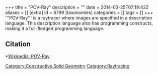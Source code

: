 +++
title = "POV-Ray"
description = ""
date = 2014-03-25T07:19:42Z
aliases = []
[extra]
id = 6799
[taxonomies]
categories = []
tags = []
+++
'''POV-Ray''' is a raytracer where images are specified in a description language. This description language also has programming constructs, making it a full-fledged programming language.

## Citation
*[Wikipedia: POV-Ray](https://en.wikipedia.org/wiki/POV-Ray)

[Category:Constructive Solid Geometry](https://rosettacode.org/wiki/Category:Constructive_Solid_Geometry)
[Category:Raytracing](https://rosettacode.org/wiki/Category:Raytracing)
